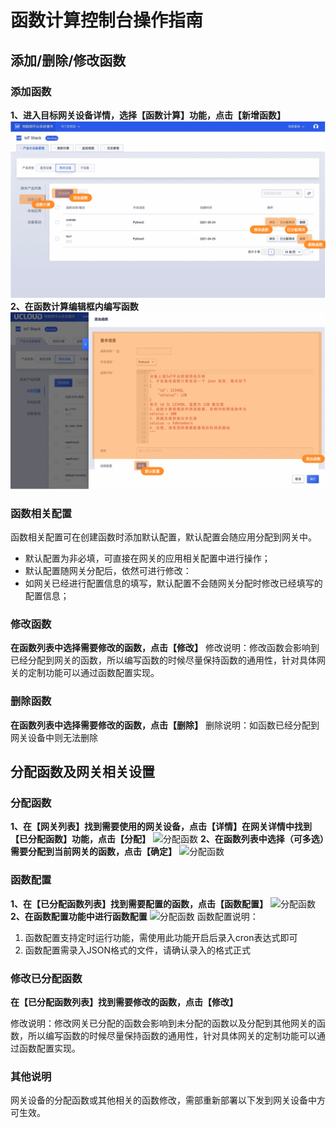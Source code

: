 # 函数计算控制台操作指南

## 添加/删除/修改函数

### 添加函数
**1、进入目标网关设备详情，选择【函数计算】功能，点击【新增函数】**
![添加函数](../../../images/函数计算-4.png)
**2、在函数计算编辑框内编写函数**
![添加函数](../../../images/函数计算-5.png)



### 函数相关配置

函数相关配置可在创建函数时添加默认配置，默认配置会随应用分配到网关中。

* 默认配置为非必填，可直接在网关的应用相关配置中进行操作；
* 默认配置随网关分配后，依然可进行修改：
* 如网关已经进行配置信息的填写，默认配置不会随网关分配时修改已经填写的配置信息；



### 修改函数

**在函数列表中选择需要修改的函数，点击【修改】**
修改说明：修改函数会影响到已经分配到网关的函数，所以编写函数的时候尽量保持函数的通用性，针对具体网关的定制功能可以通过函数配置实现。

### 删除函数
**在函数列表中选择需要修改的函数，点击【删除】**
删除说明：如函数已经分配到网关设备中则无法删除


## 分配函数及网关相关设置

### 分配函数
**1、在【网关列表】找到需要使用的网关设备，点击【详情】在网关详情中找到【已分配函数】功能，点击【分配】**
![分配函数](../../../images/函数计算-1.png)
**2、在函数列表中选择（可多选）需要分配到当前网关的函数，点击【确定】**
![分配函数](../../../images/函数计算-7.png)

### 函数配置
**1、在【已分配函数列表】找到需要配置的函数，点击【函数配置】**
![分配函数](../../../images/函数计算-2.png)
**2、在函数配置功能中进行函数配置**
![分配函数](../../../images/函数计算-7.png)
函数配置说明：

1. 函数配置支持定时运行功能，需使用此功能开启后录入cron表达式即可
2. 函数配置需录入JSON格式的文件，请确认录入的格式正式

### 修改已分配函数
**在【已分配函数列表】找到需要修改的函数，点击【修改】**

修改说明：修改网关已分配的函数会影响到未分配的函数以及分配到其他网关的函数，所以编写函数的时候尽量保持函数的通用性，针对具体网关的定制功能可以通过函数配置实现。

### 其他说明
网关设备的分配函数或其他相关的函数修改，需部重新部署以下发到网关设备中方可生效。



